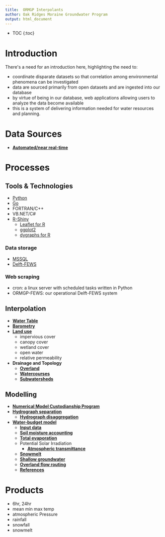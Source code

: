 ```yaml
---
title:  ORMGP Interpolants
author: Oak Ridges Moraine Groundwater Program
output: html_document
---
```


* TOC
{:toc}

# Introduction
There's a need for an introduction here, highlighting the need to:
* coordinate disparate datasets so that correlation among environmental phenomena can be investigated
* data are sourced primarily from open datasets and are ingested into our database
* by virtue of being in our database, web applications allowing users to analyze the data become available
* this is a system of delivering information needed for water resources and planning.





# Data Sources
* **[Automated/near real-time](/interpolants/sources/sources.html)**


# Processes

## Tools & Technologies
* [Python](https://www.python.org/)
* [Go](https://go.dev/)
* FORTRAN/C++
* VB.NET/C#
* [R-Shiny](https://shiny.rstudio.com/)
   * [Leaflet for R](https://rstudio.github.io/leaflet/)
   * [ggplot2](https://ggplot2.tidyverse.org/)
   * [dygraphs for R](https://rstudio.github.io/dygraphs/)

### Data storage
* [MSSQL](https://www.microsoft.com/en-us/sql-server/sql-server-2019)
* [Delft-FEWS](https://www.deltares.nl/app/uploads/2015/01/Delft-FEWS_brochure-2017.pdf)

### Web scraping
* cron: a linux server with scheduled tasks written in Python
* ORMGP-FEWS: our operational Delft-FEWS system


## Interpolation
* **[Water Table](https://owrc.github.io/watertable/)**
* **[Barometry](/interpolants/interpolation/barometry.html)**
* **[Land use](/interpolants/interpolation/landuse.html)**
    * impervious cover
    * canopy cover
    * wetland cover
    * open water
    * relative permeability
* **Drainage and Topology**
    * **[Overland](/interpolants/interpolation/overland.html)**
    * **[Watercourses](/interpolants/interpolation/watercourses.html)**
    * **[Subwatersheds](/interpolants/interpolation/subwatershed.html)**



## Modelling
* **[Numerical Model Custodianship Program](https://owrc.github.io/snapshots/numerical-model-custodianship-program.html)**
* **[Hydrograph separation](/interpolants/modelling/hydrographseparation.html)**
   * **[Hydrograph disaggregation](/interpolants/modelling/hydroparse.html)**
* **[Water-budget model](/interpolants/modelling/waterbudgetmodel.html)**
   * **[Input data](/interpolants/modelling/waterbudget/data.html)**
   * **[Soil moisture accounting](/interpolants/modelling/waterbudget/sma.html)**
   * **[Total evaporation](/interpolants/modelling/waterbudget/pet.html)**
   * Potential Solar Irradiation
      * **[Atmospheric transmittance](/interpolants/modelling/BristowCampbell.html)**
   * **[Snowmelt](/interpolants/modelling/waterbudget/snowmeltCCF.html)**
   * **[Shallow groundwater](/interpolants/modelling/waterbudget/gw.html)**
   * **[Overland flow routing](/interpolants/modelling/waterbudget/overlandflow.html)**
   * **[References](/interpolants/modelling/waterbudgetmodel.html#references)**
   

# Products
* 6hr, 24hr
* mean min max temp
* atmospheric Pressure
* rainfall
* snowfall
* snowmelt
